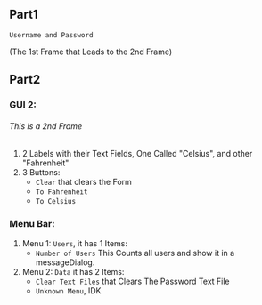## Part1
    Username and Password
 (The 1st Frame that Leads to the 2nd Frame)
##  Part2
### GUI 2:
###### This is a 2nd Frame
1. 2 Labels with their Text Fields, One Called "Celsius", and other "Fahrenheit"
2. 3 Buttons:
   - `Clear` that clears the Form
   - `To Fahrenheit`
   - `To Celsius`

### Menu Bar:
1. Menu 1: `Users`, it has 1 Items:
   - `Number of Users` This Counts all users and show it in a messageDialog.
2. Menu 2: `Data` it has 2 Items:
   - `Clear Text Files` that Clears The Password Text File
   - `Unknown Menu`, IDK